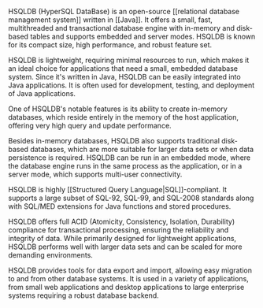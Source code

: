 HSQLDB (HyperSQL DataBase) is an open-source [[relational database management system]] written in [[Java]]. It offers a small, fast, multithreaded and transactional database engine with in-memory and disk-based tables and supports embedded and server modes. HSQLDB is known for its compact size, high performance, and robust feature set.

HSQLDB is lightweight, requiring minimal resources to run, which makes it an ideal choice for applications that need a small, embedded database system. Since it's written in Java, HSQLDB can be easily integrated into Java applications. It is often used for development, testing, and deployment of Java applications.

One of HSQLDB's notable features is its ability to create in-memory databases, which reside entirely in the memory of the host application, offering very high query and update performance.

Besides in-memory databases, HSQLDB also supports traditional disk-based databases, which are more suitable for larger data sets or when data persistence is required. HSQLDB can be run in an embedded mode, where the database engine runs in the same process as the application, or in a server mode, which supports multi-user connectivity.

HSQLDB is highly [[Structured Query Language|SQL]]-compliant. It supports a large subset of SQL-92, SQL-99, and SQL-2008 standards along with SQL/MED extensions for Java functions and stored procedures.

HSQLDB offers full ACID (Atomicity, Consistency, Isolation, Durability) compliance for transactional processing, ensuring the reliability and integrity of data. While primarily designed for lightweight applications, HSQLDB performs well with larger data sets and can be scaled for more demanding environments.

HSQLDB provides tools for data export and import, allowing easy migration to and from other database systems. It is used in a variety of applications, from small web applications and desktop applications to large enterprise systems requiring a robust database backend.